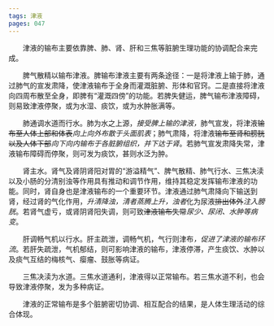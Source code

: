 ```yaml
---
tags: 津液
pages: 047
---
```

&emsp;&emsp;津液的输布主要依靠脾、肺、肾、肝和三焦等脏腑生理功能的协调配合来完成。

&emsp;&emsp;脾气散精以输布津液。脾输布津液主要有两条途径：一是将津液上输于肺，通过肺气的宣发肃降，使津液输布于全身而灌溉脏腑、形体和官窍。二是直接将津液向四周布散至全身，即脾有“灌溉四傍”的功能。若脾失健运，脾气输布津液障碍，则易致津液停聚，或为水湿、痰饮，或为水肿胀满等。

&emsp;&emsp;肺通调水道而行水。肺为水之上源，<dfn>接受脾上输的津液，</dfn>肺气宣发，将津液~~输布至人体上部和体表~~<dfn>向上向外布散于头面肌表</dfn>；肺气肃降，将津液~~输布至肾和膀胱以及人体下部~~<dfn>向下向内输布于各脏腑组织，并下达于肾</dfn>。若肺气宣发肃降失常，津液输布障碍而停聚，则可发为痰饮，甚则水泛为肿。

&emsp;&emsp;肾主水。肾气及肾阴肾阳对胃的“游溢精气”、脾气散精、肺气行水、三焦决渎以及小肠的分清别浊等作用具有推动和调节作用，维持其稳定发挥输布津液的功能。同时，肾自身也是津液输布的一个重要环节。津液通过肺气肃降向下输送到肾，经过肾的气化作用，<dfn>升清降浊，清者蒸腾上升，浊者</dfn>化为尿液~~排出体外~~<dfn>注入膀胱</dfn>。若肾气虚亏，或肾阴肾阳失调，则可致~~津液输布失常~~<dfn>尿少、尿闭、水肿等病变</dfn>。

&emsp;&emsp;肝调畅气机以行水。肝主疏泄，调畅气机，气行则津布<dfn>，促进了津液的输布环流</dfn>。若肝失疏泄，气机郁结，则可影响津液的输布，津液停滞，产生痰饮、水肿以及痰气互结的梅核气、瘿瘤、鼓胀等病证。

&emsp;&emsp;三焦决渎为水道。三焦水道通利，津液得以正常输布。若三焦水道不利，也会导致津液停聚，发为多种病证。

&emsp;&emsp;津液的正常输布是多个脏腑密切协调、相互配合的结果，是人体生理活动的综合体现。